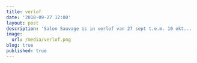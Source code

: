 ```yaml
---
title: verlof
date: '2018-09-27 12:00'
layout: post
description: 'Salon Sauvage is in verlof van 27 sept t.e.m. 10 okt... '
image:
  url: /media/verlof.png
blog: true
published: true
---
```


